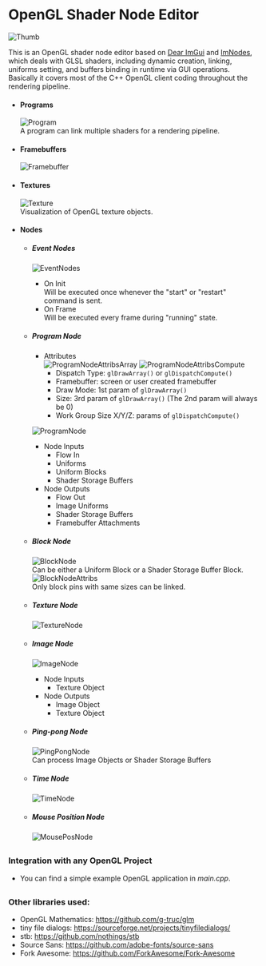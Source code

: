 # OpenGL Shader Node Editor

![Thumb](https://github.com/JCSaltFish/GLShaderNodeEditor/blob/master/doc/thumb.png)

This is an OpenGL shader node editor based on [Dear ImGui](https://github.com/ocornut/imgui) and [ImNodes](https://github.com/Nelarius/imnodes), which deals with GLSL shaders, including dynamic creation, linking, uniforms setting, and buffers binding in runtime via GUI operations. Basically it covers most of the C++ OpenGL client coding throughout the rendering pipeline.

* #### Programs
  ![Program](https://github.com/JCSaltFish/GLShaderNodeEditor/blob/master/doc/program.png)  
  A program can link multiple shaders for a rendering pipeline.

* #### Framebuffers
  ![Framebuffer](https://github.com/JCSaltFish/GLShaderNodeEditor/blob/master/doc/framebuffer.png)

* #### Textures
  ![Texture](https://github.com/JCSaltFish/GLShaderNodeEditor/blob/master/doc/texture.png)  
  Visualization of OpenGL texture objects.

* #### Nodes
  * ##### Event Nodes  
    ![EventNodes](https://github.com/JCSaltFish/GLShaderNodeEditor/blob/master/doc/eventnodes.png)
    * On Init  
      Will be executed once whenever the "start" or "restart" command is sent.
    * On Frame  
      Will be executed every frame during "running" state.
  
  * ##### Program Node  
    * Attributes  
      ![ProgramNodeAttribsArray](https://github.com/JCSaltFish/GLShaderNodeEditor/blob/master/doc/prognodeattribsarr.png)
      ![ProgramNodeAttribsCompute](https://github.com/JCSaltFish/GLShaderNodeEditor/blob/master/doc/prognodeattribscomp.png)  
      * Dispatch Type: `glDrawArray()` or `glDispatchCompute()`
      * Framebuffer: screen or user created framebuffer
      * Draw Mode: 1st param of `glDrawArray()`
      * Size: 3rd param of `glDrawArray()` (The 2nd param will always be 0)
      * Work Group Size X/Y/Z: params of `glDispatchCompute()`  
      
    ![ProgramNode](https://github.com/JCSaltFish/GLShaderNodeEditor/blob/master/doc/prognode.png)  
    * Node Inputs  
      * Flow In
      * Uniforms
      * Uniform Blocks
      * Shader Storage Buffers
    * Node Outputs  
      * Flow Out
      * Image Uniforms
      * Shader Storage Buffers
      * Framebuffer Attachments
   
   * ##### Block Node  
     ![BlockNode](https://github.com/JCSaltFish/GLShaderNodeEditor/blob/master/doc/blocknode.png)  
     Can be either a Uniform Block or a Shader Storage Buffer Block.  
     ![BlockNodeAttribs](https://github.com/JCSaltFish/GLShaderNodeEditor/blob/master/doc/blocknodeattribs.png)  
     Only block pins with same sizes can be linked.
   
   * ##### Texture Node  
     ![TextureNode](https://github.com/JCSaltFish/GLShaderNodeEditor/blob/master/doc/texturenode.png)
   
   * ##### Image Node  
     ![ImageNode](https://github.com/JCSaltFish/GLShaderNodeEditor/blob/master/doc/imagenode.png)
     * Node Inputs  
       * Texture Object
     * Node Outputs  
       * Image Object
       * Texture Object
   
   * ##### Ping-pong Node  
     ![PingPongNode](https://github.com/JCSaltFish/GLShaderNodeEditor/blob/master/doc/pingpongnode.png)  
     Can process Image Objects or Shader Storage Buffers
   
   * ##### Time Node
     ![TimeNode](https://github.com/JCSaltFish/GLShaderNodeEditor/blob/master/doc/timenode.png)
   
   * ##### Mouse Position Node
     ![MousePosNode](https://github.com/JCSaltFish/GLShaderNodeEditor/blob/master/doc/mouseposnode.png)

##
### Integration with any OpenGL Project
* You can find a simple example OpenGL application in _main.cpp_.

##
### Other libraries used:
* OpenGL Mathematics: https://github.com/g-truc/glm
* tiny file dialogs: https://sourceforge.net/projects/tinyfiledialogs/
* stb: https://github.com/nothings/stb
* Source Sans: https://github.com/adobe-fonts/source-sans
* Fork Awesome: https://github.com/ForkAwesome/Fork-Awesome
